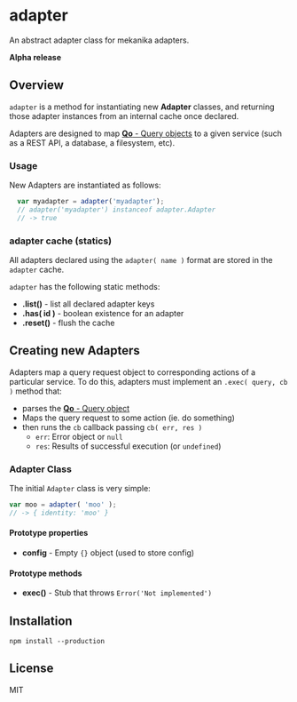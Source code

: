# adapter

An abstract adapter class for mekanika adapters.

**Alpha release**

## Overview

`adapter` is a method for instantiating new **Adapter** classes, and returning those adapter instances from an internal cache once declared.

Adapters are designed to map [**Qo** - Query objects](https://github.com/mekanika/qo) to a given service (such as a REST API, a database, a filesystem, etc).

### Usage

New Adapters are instantiated as follows:

```js
  var myadapter = adapter('myadapter');
  // adapter('myadapter') instanceof adapter.Adapter
  // -> true
```

### adapter cache (statics)

All adapters declared using the `adapter( name )` format are stored in the `adapter` cache.

`adapter` has the following static methods:

  - **.list()** - list all declared adapter keys
  - **.has( id )** - boolean existence for an adapter
  - **.reset()** - flush the cache


## Creating new Adapters

Adapters map a query request object to corresponding actions of a particular service. To do this, adapters must implement an `.exec( query, cb )` method that:

  - parses the [**Qo** - Query object](https://github.com/mekanika/qo)
  - Maps the query request to some action (ie. do something)
  - then runs the `cb` callback passing `cb( err, res )`
      - `err`: Error object or `null`
      - `res`: Results of successful execution (or `undefined`)

### Adapter Class

The initial `Adapter` class is very simple:

```js
var moo = adapter( 'moo' );
// -> { identity: 'moo' }
```

#### Prototype properties

- **config** - Empty `{}` object (used to store config)

#### Prototype methods

- **exec()** - Stub that throws `Error('Not implemented')`




## Installation

    npm install --production


## License

MIT
